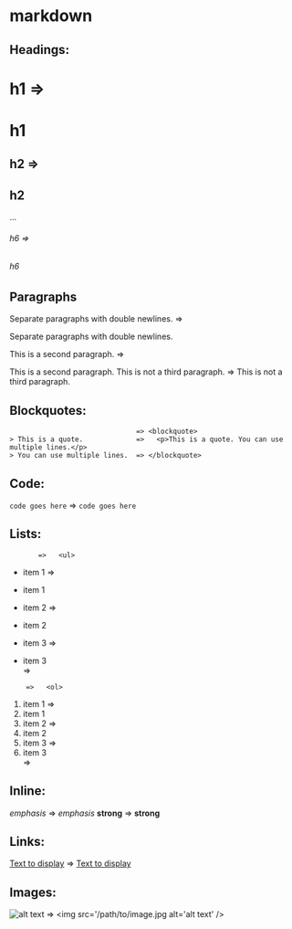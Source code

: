 # markdown

## Headings:

   # h1      => <h1>h1</h1>
   ## h2     => <h2>h2</h2>
   ...
   ###### h6 => <h6>h6</h6>

## Paragraphs

   Separate paragraphs with double newlines.  => <p>Separate paragraphs with double newlines.</p>

   This is a second paragraph.                => <p>This is a second paragraph.
   This is not a third paragraph.             => This is not a third paragraph.</p>

## Blockquotes:
                                   => <blockquote>
    > This is a quote.             =>   <p>This is a quote. You can use multiple lines.</p>
    > You can use multiple lines.  => </blockquote>

## Code:

  `code goes here` => <code>code goes here</code>

##  Lists:
           =>   <ul>
   * item 1  =>     <li>item 1</li>
   * item 2  =>     <li>item 2</li>
   * item 3  =>     <li>item 3</li>
             =>   </ul>

             =>   <ol>
   1. item 1 =>     <li>item 1</li>
   1. item 2 =>     <li>item 2</li>
   1. item 3 =>     <li>item 3</li>
             =>   </ol>

## Inline:

   *emphasis* => <em>emphasis</em>
   **strong** => <strong>strong</strong>

## Links:

   [Text to display](http://example.com/)  => <a href='http://example.com'>Text to display</a>

## Images:

  ![alt text](/path/to/image.jpg)  => <img src='/path/to/image.jpg alt='alt text' />
